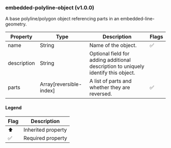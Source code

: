 ### embedded-polyline-object (v1.0.0)
A base polyline/polygon object referencing parts in an embedded-line-geometry.

| Property | Type | Description | Flags |
|---|---|---|---|
| name | String | Name of the object. | ✅ |
| description | String | Optional field for adding additional description to uniquely identify this object. |  |
| parts | Array[reversible-index] | A list of parts and whether they are reversed. | ✅ |


#### Legend

| Flag | Description |
| --- | --- |
| ⬆️ | Inherited property |
| ✅ | Required property |

